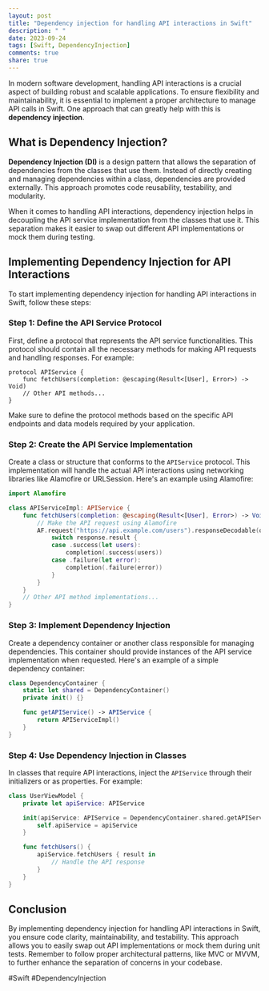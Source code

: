 ```yaml
---
layout: post
title: "Dependency injection for handling API interactions in Swift"
description: " "
date: 2023-09-24
tags: [Swift, DependencyInjection]
comments: true
share: true
---
```


In modern software development, handling API interactions is a crucial aspect of building robust and scalable applications. To ensure flexibility and maintainability, it is essential to implement a proper architecture to manage API calls in Swift. One approach that can greatly help with this is **dependency injection**.

## What is Dependency Injection?

**Dependency Injection (DI)** is a design pattern that allows the separation of dependencies from the classes that use them. Instead of directly creating and managing dependencies within a class, dependencies are provided externally. This approach promotes code reusability, testability, and modularity.

When it comes to handling API interactions, dependency injection helps in decoupling the API service implementation from the classes that use it. This separation makes it easier to swap out different API implementations or mock them during testing.

## Implementing Dependency Injection for API Interactions

To start implementing dependency injection for handling API interactions in Swift, follow these steps:

### Step 1: Define the API Service Protocol

First, define a protocol that represents the API service functionalities. This protocol should contain all the necessary methods for making API requests and handling responses. For example:

```
protocol APIService {
    func fetchUsers(completion: @escaping(Result<[User], Error>) -> Void)
    // Other API methods...
}
```

Make sure to define the protocol methods based on the specific API endpoints and data models required by your application.

### Step 2: Create the API Service Implementation

Create a class or structure that conforms to the `APIService` protocol. This implementation will handle the actual API interactions using networking libraries like Alamofire or URLSession. Here's an example using Alamofire:

```swift
import Alamofire

class APIServiceImpl: APIService {
    func fetchUsers(completion: @escaping(Result<[User], Error>) -> Void) {
        // Make the API request using Alamofire
        AF.request("https://api.example.com/users").responseDecodable(of: [User].self) { response in
            switch response.result {
            case .success(let users):
                completion(.success(users))
            case .failure(let error):
                completion(.failure(error))
            }
        }
    }
    // Other API method implementations...
}
```

### Step 3: Implement Dependency Injection

Create a dependency container or another class responsible for managing dependencies. This container should provide instances of the API service implementation when requested. Here's an example of a simple dependency container:

```swift
class DependencyContainer {
    static let shared = DependencyContainer()
    private init() {}

    func getAPIService() -> APIService {
        return APIServiceImpl()
    }
}
```

### Step 4: Use Dependency Injection in Classes

In classes that require API interactions, inject the `APIService` through their initializers or as properties. For example:

```swift
class UserViewModel {
    private let apiService: APIService

    init(apiService: APIService = DependencyContainer.shared.getAPIService()) {
        self.apiService = apiService
    }

    func fetchUsers() {
        apiService.fetchUsers { result in
            // Handle the API response
        }
    }
}
```

## Conclusion

By implementing dependency injection for handling API interactions in Swift, you ensure code clarity, maintainability, and testability. This approach allows you to easily swap out API implementations or mock them during unit tests. Remember to follow proper architectural patterns, like MVC or MVVM, to further enhance the separation of concerns in your codebase.

#Swift #DependencyInjection
